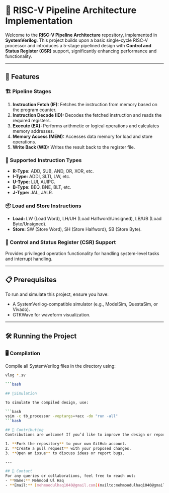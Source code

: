 # 🚀 RISC-V Pipeline Architecture Implementation  

Welcome to the **RISC-V Pipeline Architecture** repository, implemented in **SystemVerilog**. This project builds upon a basic single-cycle RISC-V processor and introduces a 5-stage pipelined design with **Control and Status Register (CSR)** support, significantly enhancing performance and functionality.  

---

## 🌟 Features  

### 🏗️ Pipeline Stages  
1. **Instruction Fetch (IF):** Fetches the instruction from memory based on the program counter.  
2. **Instruction Decode (ID):** Decodes the fetched instruction and reads the required registers.  
3. **Execute (EX):** Performs arithmetic or logical operations and calculates memory addresses.  
4. **Memory Access (MEM):** Accesses data memory for load and store operations.  
5. **Write Back (WB):** Writes the result back to the register file.  

### 📜 Supported Instruction Types  
- **R-Type:** ADD, SUB, AND, OR, XOR, etc.  
- **I-Type:** ADDI, SLTI, LW, etc.  
- **U-Type:** LUI, AUIPC.  
- **B-Type:** BEQ, BNE, BLT, etc.  
- **J-Type:** JAL, JALR.  

### 📦 Load and Store Instructions  
- **Load:** LW (Load Word), LH/UH (Load Halfword/Unsigned), LB/UB (Load Byte/Unsigned).  
- **Store:** SW (Store Word), SH (Store Halfword), SB (Store Byte).  

### 🔄 Control and Status Register (CSR) Support  
Provides privileged operation functionality for handling system-level tasks and interrupt handling.  

---

## 📋 Prerequisites  
To run and simulate this project, ensure you have:  
- A SystemVerilog-compatible simulator (e.g., ModelSim, QuestaSim, or Vivado).  
- GTKWave for waveform visualization.  

---

## 🛠️ Running the Project  

### 🖥️ Compilation  
Compile all SystemVerilog files in the directory using:  

```bash
vlog *.sv

```bash

## 🚀Simulation  

To simulate the compiled design, use:

```bash
vsim -c tb_processor -voptargs=+acc -do "run -all"
```bash

## 🤝 Contributing  
Contributions are welcome! If you’d like to improve the design or report issues, follow these steps:  

1. **Fork the repository** to your own GitHub account.  
2. **Create a pull request** with your proposed changes.  
3. **Open an issue** to discuss ideas or report bugs.  

---

## 📧 Contact  
For any queries or collaborations, feel free to reach out:  
- **Name:** Mehmood Ul Haq  
- **Email:** [mehmoodulhaq1040@gmail.com](mailto:mehmoodulhaq1040@gmail.com)  


